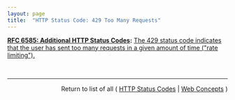 ```yaml
---
layout: page
title:  "HTTP Status Code: 429 Too Many Requests"
---
```


**[RFC 6585: Additional HTTP Status Codes](/specs/IETF/RFC/6585 "This document specifies additional HyperText Transfer Protocol (HTTP) status codes for a variety of common situations."):** [The 429 status code indicates that the user has sent too many requests in a given amount of time ("rate limiting").](http://tools.ietf.org/html/rfc6585#section-4 "Read documentation for HTTP Status Code &#34;429&#34;")

<br/>
<hr/>

<p style="text-align: right">Return to list of all ( <a href="../http-status-codes">HTTP Status Codes</a> | <a href="../">Web Concepts</a> )</p>